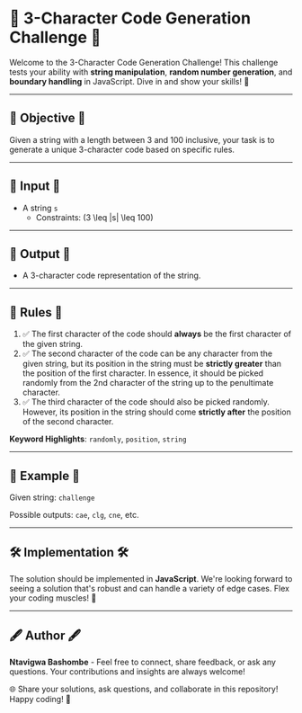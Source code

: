 # 🚀 3-Character Code Generation Challenge 🚀

Welcome to the 3-Character Code Generation Challenge! This challenge tests your ability with **string manipulation**, **random number generation**, and **boundary handling** in JavaScript. Dive in and show your skills! 🌟

---

## 🎯 Objective 🎯

Given a string with a length between 3 and 100 inclusive, your task is to generate a unique 3-character code based on specific rules.

---

## 📜 Input 📜

- A string `s` 
  - Constraints: \(3 \leq |s| \leq 100\)

---

## 🏁 Output 🏁

- A 3-character code representation of the string.

---

## 📏 Rules 📏

1. ✅ The first character of the code should **always** be the first character of the given string.
2. ✅ The second character of the code can be any character from the given string, but its position in the string must be **strictly greater** than the position of the first character. In essence, it should be picked randomly from the 2nd character of the string up to the penultimate character.
3. ✅ The third character of the code should also be picked randomly. However, its position in the string should come **strictly after** the position of the second character.

**Keyword Highlights**: `randomly`, `position`, `string`

---

## 📖 Example 📖

Given string: `challenge`

Possible outputs: `cae`, `clg`, `cne`, etc.

---

## 🛠 Implementation 🛠

The solution should be implemented in **JavaScript**. We're looking forward to seeing a solution that's robust and can handle a variety of edge cases. Flex your coding muscles! 💪

---

## 🖋 Author 🖋

**Ntavigwa Bashombe** - Feel free to connect, share feedback, or ask any questions. Your contributions and insights are always welcome!

🌐 Share your solutions, ask questions, and collaborate in this repository! Happy coding! 🚀
